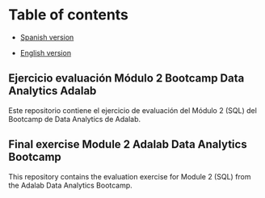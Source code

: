 # Table of contents

- [Spanish version](#ejercicio-evaluación-módulo-2-bootcamp-data-analytics-adalab)

- [English version](#final-exercise-module-2-adalab-data-analytics-bootcamp)

## Ejercicio evaluación Módulo 2 Bootcamp Data Analytics Adalab

Este repositorio contiene el ejercicio de evaluación del Módulo 2 (SQL) del Bootcamp de Data Analytics de Adalab. 

## Final exercise Module 2 Adalab Data Analytics Bootcamp 

This repository contains the evaluation exercise for Module 2 (SQL) from the Adalab Data Analytics Bootcamp. 